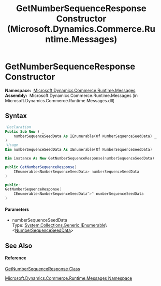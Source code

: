 ﻿---
title: GetNumberSequenceResponse Constructor  (Microsoft.Dynamics.Commerce.Runtime.Messages)
TOCTitle: GetNumberSequenceResponse Constructor
ms:assetid: M:Microsoft.Dynamics.Commerce.Runtime.Messages.GetNumberSequenceResponse.#ctor(System.Collections.Generic.IEnumerable{Microsoft.Dynamics.Commerce.Runtime.DataModel.NumberSequenceSeedData})
ms:mtpsurl: https://technet.microsoft.com/en-us/library/microsoft.dynamics.commerce.runtime.messages.getnumbersequenceresponse.getnumbersequenceresponse(v=AX.60)
ms:contentKeyID: 65318597
ms.date: 05/18/2015
mtps_version: v=AX.60
f1_keywords:
- Microsoft.Dynamics.Commerce.Runtime.Messages.GetNumberSequenceResponse.#ctor
dev_langs:
- CSharp
- C++
- VB
---

# GetNumberSequenceResponse Constructor

**Namespace:**  [Microsoft.Dynamics.Commerce.Runtime.Messages](microsoft-dynamics-commerce-runtime-messages-namespace.md)  
**Assembly:**  Microsoft.Dynamics.Commerce.Runtime.Messages (in Microsoft.Dynamics.Commerce.Runtime.Messages.dll)

## Syntax

``` vb
'Declaration
Public Sub New ( _
    numberSequenceSeedData As IEnumerable(Of NumberSequenceSeedData) _
)
'Usage
Dim numberSequenceSeedData As IEnumerable(Of NumberSequenceSeedData)

Dim instance As New GetNumberSequenceResponse(numberSequenceSeedData)
```

``` csharp
public GetNumberSequenceResponse(
    IEnumerable<NumberSequenceSeedData> numberSequenceSeedData
)
```

``` c++
public:
GetNumberSequenceResponse(
    IEnumerable<NumberSequenceSeedData^>^ numberSequenceSeedData
)
```

#### Parameters

  - numberSequenceSeedData  
    Type: [System.Collections.Generic.IEnumerable](https://technet.microsoft.com/en-us/library/9eekhta0\(v=ax.60\))\<[NumberSequenceSeedData](numbersequenceseeddata-class-microsoft-dynamics-commerce-runtime-datamodel.md)\>  

## See Also

#### Reference

[GetNumberSequenceResponse Class](getnumbersequenceresponse-class-microsoft-dynamics-commerce-runtime-messages.md)

[Microsoft.Dynamics.Commerce.Runtime.Messages Namespace](microsoft-dynamics-commerce-runtime-messages-namespace.md)

